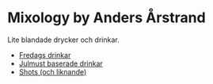# Mixology by Anders Årstrand

Lite blandade drycker och drinkar.

* [Fredags drinkar](Fredags%20Drink/ReadMe.Md)
* [Julmust baserade drinkar](Julmust/ReadMe.md)
* [Shots (och liknande)](Shots/ReadMe.md)
